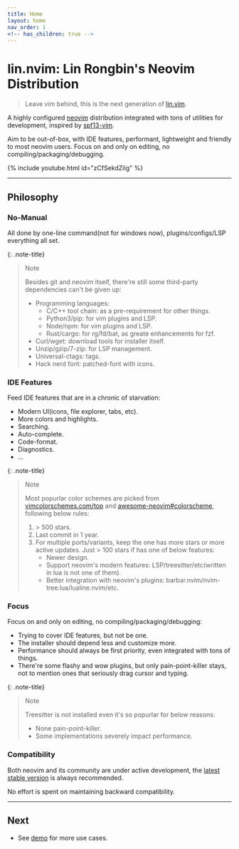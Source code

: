 ```yaml
---
title: Home
layout: home
nav_order: 1
<!-- has_children: true -->
---
```


# lin.nvim: Lin Rongbin's Neovim Distribution

> Leave vim behind, this is the next generation of [lin.vim](https://github.com/linrongbin16/lin.vim).

A highly configured [neovim](https://neovim.io/) distribution integrated with tons of utilities for development, inspired by [spf13-vim](https://github.com/spf13/spf13-vim).

Aim to be out-of-box, with IDE features, performant, lightweight and friendly to most neovim users. Focus on and only on editing, no compiling/packaging/debugging.

{% include youtube.html id="zCfSekdZiIg" %}

---

## Philosophy

### No-Manual

All done by one-line command(not for windows now), plugins/configs/LSP everything all set.

{: .note-title}

> Note
>
> Besides git and neovim itself, there're still some third-party dependencies can't be given up:
>
> - Programming languages:
>   - C/C++ tool chain: as a pre-requirement for other things.
>   - Python3/pip: for vim plugins and LSP.
>   - Node/npm: for vim plugins and LSP.
>   - Rust/cargo: for rg/fd/bat, as greate enhancements for fzf.
> - Curl/wget: download tools for installer itself.
> - Unzip/gzip/7-zip: for LSP management.
> - Universal-ctags: tags.
> - Hack nerd font: patched-font with icons.

### IDE Features

Feed IDE features that are in a chronic of starvation:

- Modern UI(icons, file explorer, tabs, etc).
- More colors and highlights.
- Searching.
- Auto-complete.
- Code-format.
- Diagnostics.
- ...

{: .note-title}

> Note
>
> Most popurlar color schemes are picked from [vimcolorschemes.com/top](https://vimcolorschemes.com/top) and [awesome-neovim#colorscheme](https://www.trackawesomelist.com/rockerBOO/awesome-neovim/readme/#colorscheme), following below rules:
>
> 1. &gt; 500 stars.
> 2. Last commit in 1 year.
> 3. For multiple ports/variants, keep the one has more stars or more active updates. Just &gt; 100 stars if has one of below features:
>    - Newer design.
>    - Support neovim's modern features: LSP/treesitter/etc(written in lua is not one of them).
>    - Better integration with neovim's plugins: barbar.nvim/nvim-tree.lua/lualine.nvim/etc.

### Focus

Focus on and only on editing, no compiling/packaging/debugging:

- Trying to cover IDE features, but not be one.
- The installer should depend less and customize more.
- Performance should always be first priority, even integrated with tons of things.
- There're some flashy and wow plugins, but only pain-point-killer stays, not to mention ones that seriously drag cursor and typing.

{: .note-title}

> Note
>
> Treesitter is not installed even it's so popurlar for below reasons:
>
> - None pain-point-killer.
> - Some implementations severely impact performance.

### Compatibility

Both neovim and its community are under active development, the [latest stable version](https://github.com/neovim/neovim/wiki/Installing-Neovim) is always recommended.

No effort is spent on maintaining backward compatibility.

---

## Next

- See [demo](/lin.nvim.dev/demo) for more use cases.
